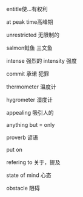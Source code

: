 entitle使...有权利

at peak time高峰期

unrestricted 无限制的

salmon鲑鱼 三文鱼

intense 强烈的 intensity 强度

commit 承诺 犯罪

thermometer 温度计

hygrometer 湿度计

appealing 吸引人的

anything but = only

proverb 谚语

put on

refering to 关于，提及

state of mind 心态

obstacle 阻碍
